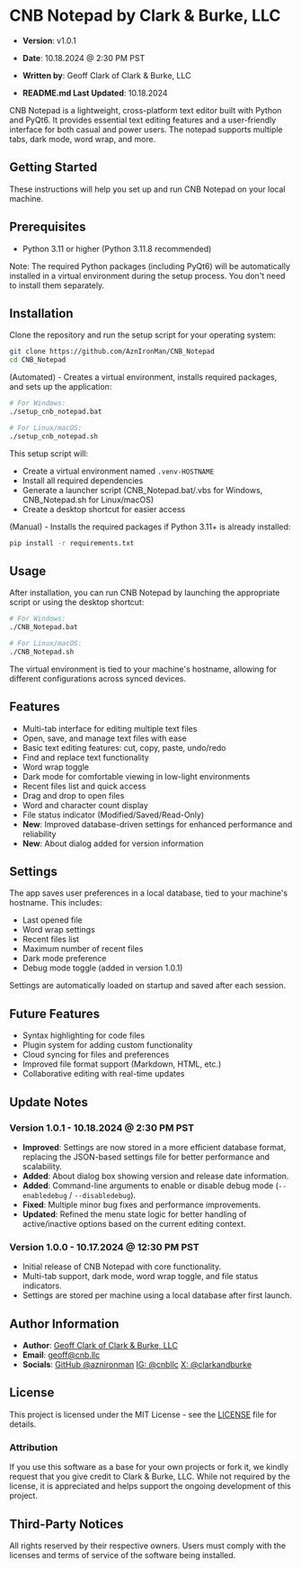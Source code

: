 # CNB Notepad by Clark & Burke, LLC

- **Version**: v1.0.1
- **Date**: 10.18.2024 @ 2:30 PM PST
- **Written by**: Geoff Clark of Clark & Burke, LLC

- **README.md Last Updated**: 10.18.2024

CNB Notepad is a lightweight, cross-platform text editor built with Python and PyQt6. It provides essential text editing features and a user-friendly interface for both casual and power users. The notepad supports multiple tabs, dark mode, word wrap, and more.

## Getting Started

These instructions will help you set up and run CNB Notepad on your local machine.

## Prerequisites

- Python 3.11 or higher (Python 3.11.8 recommended)

Note: The required Python packages (including PyQt6) will be automatically installed in a virtual environment during the setup process. You don't need to install them separately.

## Installation

Clone the repository and run the setup script for your operating system:

```bash
git clone https://github.com/AznIronMan/CNB_Notepad
cd CNB_Notepad
```

(Automated) - Creates a virtual environment, installs required packages, and sets up the application:

```bash
# For Windows:
./setup_cnb_notepad.bat

# For Linux/macOS:
./setup_cnb_notepad.sh
```

This setup script will:

- Create a virtual environment named `.venv-HOSTNAME`
- Install all required dependencies
- Generate a launcher script (CNB_Notepad.bat/.vbs for Windows, CNB_Notepad.sh for Linux/macOS)
- Create a desktop shortcut for easier access

(Manual) - Installs the required packages if Python 3.11+ is already installed:

```bash
pip install -r requirements.txt
```

## Usage

After installation, you can run CNB Notepad by launching the appropriate script or using the desktop shortcut:

```bash
# For Windows:
./CNB_Notepad.bat

# For Linux/macOS:
./CNB_Notepad.sh
```

The virtual environment is tied to your machine's hostname, allowing for different configurations across synced devices.

## Features

- Multi-tab interface for editing multiple text files
- Open, save, and manage text files with ease
- Basic text editing features: cut, copy, paste, undo/redo
- Find and replace text functionality
- Word wrap toggle
- Dark mode for comfortable viewing in low-light environments
- Recent files list and quick access
- Drag and drop to open files
- Word and character count display
- File status indicator (Modified/Saved/Read-Only)
- **New**: Improved database-driven settings for enhanced performance and reliability
- **New**: About dialog added for version information

## Settings

The app saves user preferences in a local database, tied to your machine's hostname. This includes:

- Last opened file
- Word wrap settings
- Recent files list
- Maximum number of recent files
- Dark mode preference
- Debug mode toggle (added in version 1.0.1)

Settings are automatically loaded on startup and saved after each session.

## Future Features

- Syntax highlighting for code files
- Plugin system for adding custom functionality
- Cloud syncing for files and preferences
- Improved file format support (Markdown, HTML, etc.)
- Collaborative editing with real-time updates

## Update Notes

### Version 1.0.1 - 10.18.2024 @ 2:30 PM PST

- **Improved**: Settings are now stored in a more efficient database format, replacing the JSON-based settings file for better performance and scalability.
- **Added**: About dialog box showing version and release date information.
- **Added**: Command-line arguments to enable or disable debug mode (`--enabledebug` / `--disabledebug`).
- **Fixed**: Multiple minor bug fixes and performance improvements.
- **Updated**: Refined the menu state logic for better handling of active/inactive options based on the current editing context.

### Version 1.0.0 - 10.17.2024 @ 12:30 PM PST

- Initial release of CNB Notepad with core functionality.
- Multi-tab support, dark mode, word wrap toggle, and file status indicators.
- Settings are stored per machine using a local database after first launch.

## Author Information

- **Author**: [Geoff Clark of Clark & Burke, LLC](https://www.cnb.llc)
- **Email**: [geoff@cnb.llc](mailto:geoff@cnb.llc)
- **Socials**:
  [GitHub @aznironman](https://github.com/aznironman)
  [IG: @cnbllc](https://instagram.com/cnbllc)
  [X: @clarkandburke](https://www.x.com/clarkandburke)

## License

This project is licensed under the MIT License - see the [LICENSE](LICENSE) file for details.

### Attribution

If you use this software as a base for your own projects or fork it, we kindly request that you give credit to Clark & Burke, LLC. While not required by the license, it is appreciated and helps support the ongoing development of this project.

## Third-Party Notices

All rights reserved by their respective owners. Users must comply with the licenses and terms of service of the software being installed.